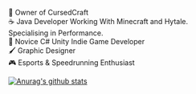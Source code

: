🔮 Owner of CursedCraft  
☕ Java Developer Working With Minecraft and Hytale.  
Specialising in Performance.  
🦈 Novice C# Unity Indie Game Developer  
🖌️ Graphic Designer  
🎮 Esports & Speedrunning Enthusiast

[![Anurag's github stats](https://github-readme-stats.vercel.app/api?username=hexedhero&count_private=true&show_icons=true&theme=radical)](https://github.com/anuraghazra/github-readme-stats)
